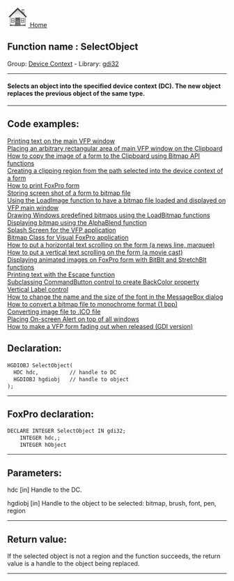 [<img src="../../images/home.png"> Home ](https://github.com/VFPX/Win32API)  

## Function name : SelectObject
Group: [Device Context](../../functions_group.md#Device_Context)  -  Library: [gdi32](../../../libraries.md#gdi32)  
***  


#### Selects an object into the specified device context (DC). The new object replaces the previous object of the same type.

***  


## Code examples:
[Printing text on the main VFP window](../../samples/sample_035.md)  
[Placing an arbitrary rectangular area of main VFP window on the Clipboard](../../samples/sample_081.md)  
[How to copy the image of a form to the Clipboard using Bitmap API functions](../../samples/sample_091.md)  
[Creating a clipping region from the path selected into the device context of a form](../../samples/sample_144.md)  
[How to print FoxPro form](../../samples/sample_158.md)  
[Storing screen shot of a form to bitmap file](../../samples/sample_187.md)  
[Using the LoadImage function to have a bitmap file loaded and displayed on VFP main window](../../samples/sample_210.md)  
[Drawing Windows predefined bitmaps using the LoadBitmap functions](../../samples/sample_253.md)  
[Displaying bitmap using the AlphaBlend function](../../samples/sample_293.md)  
[Splash Screen for the VFP application](../../samples/sample_294.md)  
[Bitmap Class for Visual FoxPro application](../../samples/sample_295.md)  
[How to put a horizontal text scrolling on the form (a news line, marquee)](../../samples/sample_352.md)  
[How to put a vertical text scrolling on the form (a movie cast)](../../samples/sample_354.md)  
[Displaying animated images on FoxPro form with BitBlt and StretchBlt functions](../../samples/sample_355.md)  
[Printing text with the Escape function](../../samples/sample_357.md)  
[Subclassing CommandButton control to create BackColor property](../../samples/sample_392.md)  
[Vertical Label control](../../samples/sample_398.md)  
[How to change the name and the size of the font in the MessageBox dialog](../../samples/sample_434.md)  
[How to convert a bitmap file to monochrome format (1 bpp)](../../samples/sample_493.md)  
[Converting image file to .ICO file](../../samples/sample_503.md)  
[Placing On-screen Alert on top of all windows](../../samples/sample_504.md)  
[How to make a VFP form fading out when released (GDI version)](../../samples/sample_528.md)  

## Declaration:
```foxpro  
HGDIOBJ SelectObject(
  HDC hdc,          // handle to DC
  HGDIOBJ hgdiobj   // handle to object
);  
```  
***  


## FoxPro declaration:
```foxpro  
DECLARE INTEGER SelectObject IN gdi32;
	INTEGER hdc,;
	INTEGER hObject  
```  
***  


## Parameters:
hdc 
[in] Handle to the DC. 

hgdiobj 
[in] Handle to the object to be selected: bitmap, brush, font, pen, region  
***  


## Return value:
If the selected object is not a region and the function succeeds, the return value is a handle to the object being replaced.  
***  

